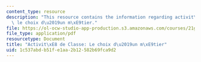 ```yaml
---
content_type: resource
description: "This resource contains the information regarding activit\xE8 de Classe\
  \ le choix d\u2019un m\xE9tier."
file: https://ol-ocw-studio-app-production.s3.amazonaws.com/courses/21g-302-french-ii-fall-2004/1c537abdb51fe1aa2b12582b69fca9d2_MIT21G_302_F04_Classe_R.pdf
file_type: application/pdf
resourcetype: Document
title: "Activit\xE8 de Classe: Le choix d\u2019un m\xE9tier"
uid: 1c537abd-b51f-e1aa-2b12-582b69fca9d2
---
```

